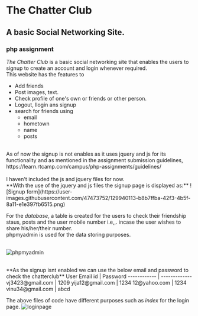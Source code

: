 # The Chatter Club
## A basic Social Networking Site.
### php assignment

_The Chatter Club_ is a basic social networking site that enables the users to signup to create an account and login whenever required.
<br> This website has the features to 
* Add friends
* Post images, text.
* Check profile of one's own or friends or other person.
* Logout, llogin ans signup
* search for friends using
  * email
  * hometown
  * name
  * posts
<br>
As of now the signup is not enables as it uses jquery and js for its functionality and as mentioned in the assignment submission guidelines,  https://learn.rtcamp.com/campus/php-assignments/guidelines/
<br>
<br>
I haven't included the js and jquery files for now. 
<br>
**With the use of the jquery and js files the signup page is displayed as:**
![Signup form](https://user-images.githubusercontent.com/47473752/129940113-b8b7ffba-42f3-4b5f-8a11-e1e397fb6515.png)


For the _database_, a table is created for the users to check their friendship staus, posts and the user mobile number i.e,,. incase the user wishes to share his/her/their number.
<br> phpmyadmin is used for the data storing purposes.
<br>
<br>

![phpmyadmin](https://user-images.githubusercontent.com/47473752/129938695-0ddaeb41-f724-4b9b-9923-a775764134aa.png)

<br>
**As the signup isnt enabled we can use the below email and password to check the chatterclub**
User Email id |  Password
------------ | -------------
vj3423@gmail.com | 1209
yija12@gmail.com | 1234
12@yahoo.com     | 1234
vinu34@gmail.com | abcd


The above files of code have different purposes such as *index* for the login page.
![loginpage](https://user-images.githubusercontent.com/47473752/129937820-0582bc2c-f2cb-4670-a2a0-0705422604d3.png)



